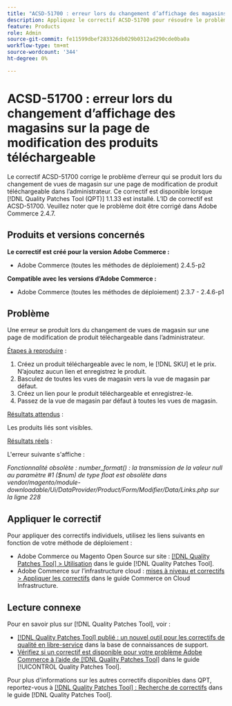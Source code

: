 ```yaml
---
title: "ACSD-51700 : erreur lors du changement d’affichage des magasins sur la page de modification des produits téléchargeable"
description: Appliquez le correctif ACSD-51700 pour résoudre le problème Adobe Commerce qui se produit lorsqu’une erreur se produit lors du changement d’affichage de magasin sur une page de modification de produit téléchargeable dans l’administrateur.
feature: Products
role: Admin
source-git-commit: fe11599dbef283326db029b0312ad290cde0ba0a
workflow-type: tm+mt
source-wordcount: '344'
ht-degree: 0%

---
```


# ACSD-51700 : erreur lors du changement d’affichage des magasins sur la page de modification des produits téléchargeable

Le correctif ACSD-51700 corrige le problème d’erreur qui se produit lors du changement de vues de magasin sur une page de modification de produit téléchargeable dans l’administrateur. Ce correctif est disponible lorsque [!DNL Quality Patches Tool (QPT)] 1.1.33 est installé. L’ID de correctif est ACSD-51700. Veuillez noter que le problème doit être corrigé dans Adobe Commerce 2.4.7.

## Produits et versions concernés

**Le correctif est créé pour la version Adobe Commerce :**

* Adobe Commerce (toutes les méthodes de déploiement) 2.4.5-p2

**Compatible avec les versions d’Adobe Commerce :**

* Adobe Commerce (toutes les méthodes de déploiement) 2.3.7 - 2.4.6-p1

## Problème

Une erreur se produit lors du changement de vues de magasin sur une page de modification de produit téléchargeable dans l’administrateur.

<u>Étapes à reproduire</u> :

1. Créez un produit téléchargeable avec le nom, le [!DNL SKU] et le prix. N’ajoutez aucun lien et enregistrez le produit.
1. Basculez de toutes les vues de magasin vers la vue de magasin par défaut.
1. Créez un lien pour le produit téléchargeable et enregistrez-le.
1. Passez de la vue de magasin par défaut à toutes les vues de magasin.

<u>Résultats attendus</u> :

Les produits liés sont visibles.

<u>Résultats réels</u> :

L&#39;erreur suivante s&#39;affiche :

*Fonctionnalité obsolète : number_format() : la transmission de la valeur null au paramètre #1 ($num) de type float est obsolète dans vendor/magento/module-downloadable/Ui/DataProvider/Product/Form/Modifier/Data/Links.php sur la ligne 228*

## Appliquer le correctif

Pour appliquer des correctifs individuels, utilisez les liens suivants en fonction de votre méthode de déploiement :

* Adobe Commerce ou Magento Open Source sur site : [[!DNL Quality Patches Tool] > Utilisation](/help/tools/quality-patches-tool/usage.md) dans le guide [!DNL Quality Patches Tool].
* Adobe Commerce sur l’infrastructure cloud : [mises à niveau et correctifs > Appliquer les correctifs](https://experienceleague.adobe.com/docs/commerce-cloud-service/user-guide/develop/upgrade/apply-patches.html) dans le guide Commerce on Cloud Infrastructure.

## Lecture connexe

Pour en savoir plus sur [!DNL Quality Patches Tool], voir :

* [[!DNL Quality Patches Tool] publié : un nouvel outil pour les correctifs de qualité en libre-service](https://experienceleague.adobe.com/en/docs/commerce-knowledge-base/kb/announcements/commerce-announcements/magento-quality-patches-released-new-tool-to-self-serve-quality-patches) dans la base de connaissances de support.
* [Vérifiez si un correctif est disponible pour votre problème Adobe Commerce à l’aide de  [!DNL Quality Patches Tool]](/help/tools/quality-patches-tool/patches-available-in-qpt/check-patch-for-magento-issue-with-magento-quality-patches.md) dans le guide [!UICONTROL Quality Patches Tool].


Pour plus d&#39;informations sur les autres correctifs disponibles dans QPT, reportez-vous à [[!DNL Quality Patches Tool] : Recherche de correctifs](https://experienceleague.adobe.com/tools/commerce-quality-patches/index.html) dans le guide [!DNL Quality Patches Tool].
